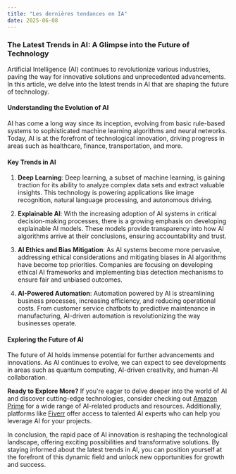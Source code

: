 ```yaml
---
title: "Les dernières tendances en IA"
date: 2025-06-08
---
```


### The Latest Trends in AI: A Glimpse into the Future of Technology

Artificial Intelligence (AI) continues to revolutionize various industries, paving the way for innovative solutions and unprecedented advancements. In this article, we delve into the latest trends in AI that are shaping the future of technology.

#### Understanding the Evolution of AI
AI has come a long way since its inception, evolving from basic rule-based systems to sophisticated machine learning algorithms and neural networks. Today, AI is at the forefront of technological innovation, driving progress in areas such as healthcare, finance, transportation, and more.

#### Key Trends in AI
1. **Deep Learning**: Deep learning, a subset of machine learning, is gaining traction for its ability to analyze complex data sets and extract valuable insights. This technology is powering applications like image recognition, natural language processing, and autonomous driving.

2. **Explainable AI**: With the increasing adoption of AI systems in critical decision-making processes, there is a growing emphasis on developing explainable AI models. These models provide transparency into how AI algorithms arrive at their conclusions, ensuring accountability and trust.

3. **AI Ethics and Bias Mitigation**: As AI systems become more pervasive, addressing ethical considerations and mitigating biases in AI algorithms have become top priorities. Companies are focusing on developing ethical AI frameworks and implementing bias detection mechanisms to ensure fair and unbiased outcomes.

4. **AI-Powered Automation**: Automation powered by AI is streamlining business processes, increasing efficiency, and reducing operational costs. From customer service chatbots to predictive maintenance in manufacturing, AI-driven automation is revolutionizing the way businesses operate.

#### Exploring the Future of AI
The future of AI holds immense potential for further advancements and innovations. As AI continues to evolve, we can expect to see developments in areas such as quantum computing, AI-driven creativity, and human-AI collaboration.

**Ready to Explore More?**
If you're eager to delve deeper into the world of AI and discover cutting-edge technologies, consider checking out [Amazon Prime](https://www.amazon.fr/amazonprime?_encoding=UTF8&primeCampaignId=prime_assoc_ft&tag=zenzen0d-21France) for a wide range of AI-related products and resources. Additionally, platforms like [Fiverr](https://go.fiverr.com/visit/?bta=1071918&brand=fiverrmarketplace) offer access to talented AI experts who can help you leverage AI for your projects.

In conclusion, the rapid pace of AI innovation is reshaping the technological landscape, offering exciting possibilities and transformative solutions. By staying informed about the latest trends in AI, you can position yourself at the forefront of this dynamic field and unlock new opportunities for growth and success.